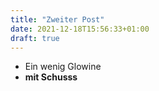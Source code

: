 ```yaml
---
title: "Zweiter Post"
date: 2021-12-18T15:56:33+01:00
draft: true
---
```


- Ein wenig Glowine
- **mit Schusss**